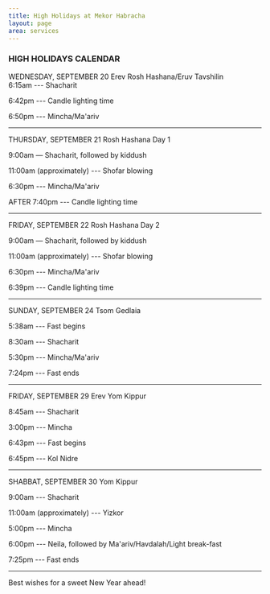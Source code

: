 ```yaml
---
title: High Holidays at Mekor Habracha
layout: page
area: services
---
```

### HIGH HOLIDAYS CALENDAR

WEDNESDAY,  SEPTEMBER 20    Erev Rosh Hashana/Eruv Tavshilin  
6:15am ---  Shacharit

6:42pm --- Candle lighting time

6:50pm ---  Mincha/Ma'ariv

--------------------------




THURSDAY, SEPTEMBER 21  Rosh Hashana Day 1

9:00am — Shacharit, followed by kiddush

11:00am (approximately) --- Shofar blowing

6:30pm --- Mincha/Ma'ariv

AFTER 7:40pm --- Candle lighting time

--------------------------




FRIDAY, SEPTEMBER 22  Rosh Hashana Day 2

9:00am — Shacharit, followed by kiddush

11:00am (approximately) --- Shofar blowing

6:30pm --- Mincha/Ma'ariv

6:39pm --- Candle lighting time

--------------------------


SUNDAY, SEPTEMBER 24   Tsom Gedlaia

5:38am --- Fast begins

8:30am --- Shacharit

5:30pm --- Mincha/Ma'ariv

7:24pm --- Fast ends

--------------------------



FRIDAY, SEPTEMBER 29  Erev Yom Kippur

8:45am --- Shacharit

3:00pm --- Mincha

6:43pm --- Fast begins

6:45pm --- Kol Nidre

--------------------------



SHABBAT, SEPTEMBER 30  Yom Kippur

9:00am --- Shacharit

11:00am (approximately) --- Yizkor

5:00pm --- Mincha

6:00pm --- Neila, followed by Ma'ariv/Havdalah/Light break-fast

7:25pm --- Fast ends

--------------------------


Best wishes for a sweet New Year ahead!

